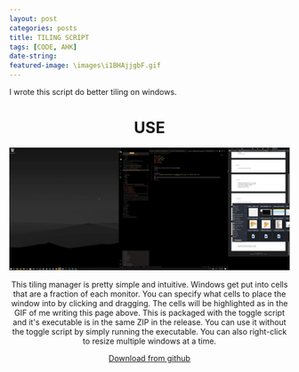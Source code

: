 ```yaml
---
layout: post
categories: posts
title: TILING SCRIPT
tags: [CODE, AHK]
date-string: 
featured-image: \images\i1BHAjjgbF.gif
---
```


<left>
I wrote this script do better tiling on windows.
</left>
<center>

<H1>USE</H1>
<img src="\images\i1BHAjjgbF.gif" alt="Hotkey setter GUI">
<p>
This tiling manager is pretty simple and intuitive. Windows get put into cells that are a fraction of each monitor. You can specify what cells to place the window into by clicking and dragging. The cells will be highlighted as in the GIF of me writing this page above. This is packaged with the toggle script and it's executable is in the same ZIP in the release. You can use it without the toggle script by simply running the executable. You can also right-click to resize multiple windows at a time.
</p>
<p><a href="https://github.com/Zabakes/togle-script/releases" target="_blank">Download from github</a></p>
</center>